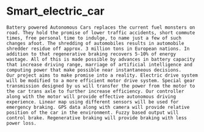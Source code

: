 # Smart_electric_car

	Battery powered Autonomous Cars replaces the current fuel monsters on road. They hold the promise of lower traffic accidents, short commute times, free personal time to indulge, to name just a few of such changes afoot. The shredding of automobiles results in automobile shredder residue off approx. 3 million tons in European nations. In addition to that regenerative braking recovers 5-10% of energy wastage. All of this is made possible by advances in battery capacity that increase driving range, marriage of artificial intelligence and computing power that make possible near instantaneous decisions.
	Our project aims to make promise into a reality. Electric drive system will be modified to a more efficient motor drive system. Special gear transmission designed by us will transfer the power from the motor to the car trans axle to further increase efficiency. Our controller along with the motor will provide effective autonomous driving experience. Linear map using different sensors will be used for emergency braking. GPS data along with camera will provide relative position of the car in the environment. Fuzzy based output will control brake. Regenerative braking will provide braking with less power loss.

